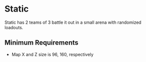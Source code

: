 # Static
Static has 2 teams of 3 battle it out in a small arena with randomized loadouts.

## Minimum Requirements
- Map X and Z size is 96, 160, respectively